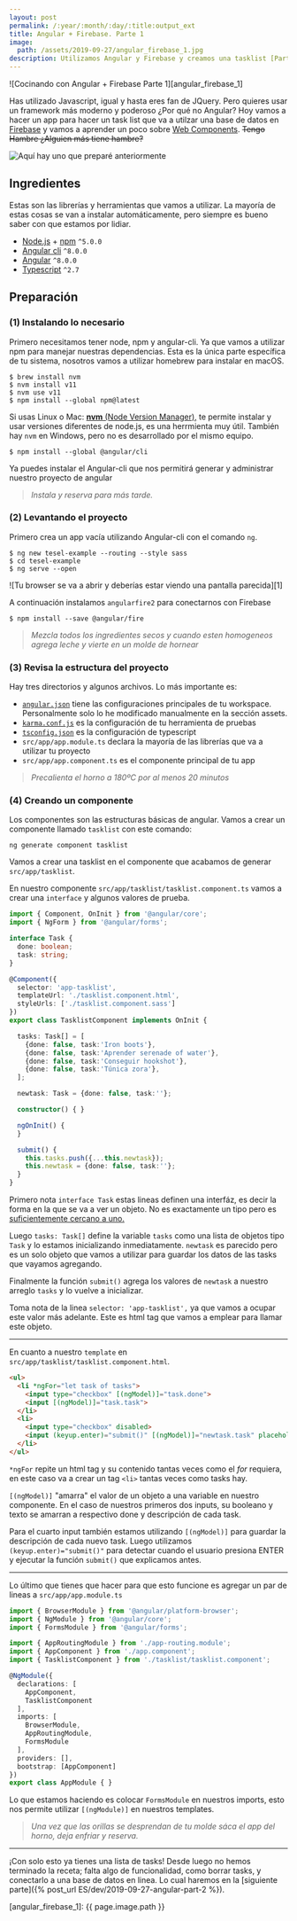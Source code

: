 ```yaml
---
layout: post
permalink: /:year/:month/:day/:title:output_ext
title: Angular + Firebase. Parte 1
image:
  path: /assets/2019-09-27/angular_firebase_1.jpg
description: Utilizamos Angular y Firebase y creamos una tasklist [Parte 1]
---
```

![Cocinando con Angular + Firebase Parte 1][angular_firebase_1]

Has utilizado Javascript, igual y hasta eres fan de JQuery. Pero quieres usar un framework más moderno y poderoso ¿Por qué no Angular? Hoy vamos a hacer un app para hacer un task list que va a utilzar una base de datos en [Firebase](https://firebase.google.com/) y vamos a aprender un poco sobre [Web Components](https://developer.mozilla.org/en-US/docs/Web/Web_Components). ~~Tengo Hambre ¿Alguien más tiene hambre?~~

<!--more-->

![Aquí hay uno que preparé anteriormente][tasklist]

## Ingredientes

Estas son las librerías y herramientas que vamos a utilizar. La mayoría de estas cosas se van a instalar automáticamente, pero siempre es bueno saber con que estamos por lidiar.

- [Node.js](https://nodejs.org) + [npm](https://docs.npmjs.com/cli/npm) `^5.0.0`
- [Angular cli](https://cli.angular.io/) `^8.0.0`
- [Angular](https://angular.io/) `^8.0.0`
- [Typescript](https://www.typescriptlang.org/) `^2.7`

## Preparación

### (1) Instalando lo necesario

Primero necesitamos tener node, npm y angular-cli. Ya que vamos a utilizar npm para manejar nuestras dependencias. Esta es la única parte específica de tu sistema, nosotros vamos a utilizar homebrew para instalar en macOS.

```shell
$ brew install nvm
$ nvm install v11
$ nvm use v11
$ npm install --global npm@latest
```

Si usas Linux o Mac: [**nvm** (Node Version Manager),](https://github.com/creationix/nvm) te permite instalar y usar versiones diferentes de node.js, es una herrmienta muy útil. También hay `nvm` en Windows, pero no es desarrollado por el mismo equipo.

```shell
$ npm install --global @angular/cli
```

Ya puedes instalar el Angular-cli que nos permitirá generar y administrar nuestro proyecto de angular

> _Instala y reserva para más tarde._

### (2) Levantando el proyecto

Primero crea un app vacía utilizando Angular-cli con el comando `ng`.

```shell
$ ng new tesel-example --routing --style sass
$ cd tesel-example
$ ng serve --open
```

![Tu browser se va a abrir y deberías estar viendo una pantalla parecida][1]

A continuación instalamos `angularfire2` para conectarnos con Firebase

```shell
$ npm install --save @angular/fire
```

> _Mezcla todos los ingredientes secos y cuando esten homogeneos agrega leche y vierte en un molde de hornear_

### (3) Revisa la estructura del proyecto

Hay tres directorios y algunos archivos. Lo más importante es:

- [`angular.json`](https://angular.io/guide/workspace-config) tiene las configuraciones principales de tu workspace. Personalmente solo lo he modificado manualmente en la sección assets.
- [`karma.conf.js`](https://karma-runner.github.io/) es la configuración de tu herramienta de pruebas
- [`tsconfig.json`](https://typescriptlang.org) es la configuración de typescript
- `src/app/app.module.ts` declara la mayoría de las librerías que va a utilizar tu proyecto
- `src/app/app.component.ts` es el componente principal de tu app


> _Precalienta el horno a 180ºC por al menos 20 minutos_

### (4) Creando un componente

Los componentes son las estructuras básicas de angular. Vamos a crear un componente llamado `tasklist` con este comando:

```
ng generate component tasklist
```

Vamos a crear una tasklist en el componente que acabamos de generar `src/app/tasklist`.

En nuestro componente `src/app/tasklist/tasklist.component.ts` vamos a crear una  `interface` y algunos valores de prueba.

```typescript
import { Component, OnInit } from '@angular/core';
import { NgForm } from '@angular/forms';

interface Task {
  done: boolean;
  task: string;
}

@Component({
  selector: 'app-tasklist',
  templateUrl: './tasklist.component.html',
  styleUrls: ['./tasklist.component.sass']
})
export class TasklistComponent implements OnInit {

  tasks: Task[] = [
    {done: false, task:'Iron boots'},
    {done: false, task:'Aprender serenade of water'},
    {done: false, task:'Conseguir hookshot'},
    {done: false, task:'Túnica zora'},
  ];

  newtask: Task = {done: false, task:''};

  constructor() { }

  ngOnInit() {
  }

  submit() {
    this.tasks.push({...this.newtask});
    this.newtask = {done: false, task:''};
  }
}
```

Primero nota `interface Task` estas lineas definen una interfáz, es decir la forma en la que se va a ver un objeto. No es exactamente un tipo pero es [suficientemente cercano a uno.](https://www.typescriptlang.org/docs/handbook/interfaces.html)

Luego `tasks: Task[]` define la variable `tasks` como una lista de objetos tipo `Task` y lo estamos inicializando inmediatamente. `newtask` es parecido pero es un solo objeto que vamos a utilizar para guardar los datos de las tasks que vayamos agregando.

Finalmente la función `submit()` agrega los valores de `newtask` a nuestro arreglo `tasks` y lo vuelve a inicializar.

Toma nota de la linea `selector: 'app-tasklist',` ya que vamos a ocupar este valor más adelante. Este es html tag que vamos a emplear para llamar este objeto.

-------------

En cuanto a nuestro `template` en `src/app/tasklist/tasklist.component.html`.
```html
<ul>
  <li *ngFor="let task of tasks">
    <input type="checkbox" [(ngModel)]="task.done">
    <input [(ngModel)]="task.task">
  </li>
  <li>
    <input type="checkbox" disabled>
    <input (keyup.enter)="submit()" [(ngModel)]="newtask.task" placeholder="Nuevo task">
  </li>
</ul>
```

`*ngFor` repite un html tag y su contenido tantas veces como el _for_ requiera, en este caso va a crear un tag `<li>` tantas veces como tasks hay.

`[(ngModel)]` "amarra" el valor de un objeto a una variable en nuestro componente. En el caso de nuestros primeros dos inputs, su booleano y texto se amarran a respectivo done y descripción de cada task.

Para el cuarto input también estamos utilizando `[(ngModel)]` para guardar la descripción de cada nuevo task. Luego utilizamos `(keyup.enter)="submit()"` para detectar cuando el usuario presiona ENTER y ejecutar la función `submit()` que explicamos antes.

------------

Lo último que tienes que hacer para que esto funcione es agregar un par de lineas a `src/app/app.module.ts`

```typescript
import { BrowserModule } from '@angular/platform-browser';
import { NgModule } from '@angular/core';
import { FormsModule } from '@angular/forms';

import { AppRoutingModule } from './app-routing.module';
import { AppComponent } from './app.component';
import { TasklistComponent } from './tasklist/tasklist.component';

@NgModule({
  declarations: [
    AppComponent,
    TasklistComponent
  ],
  imports: [
    BrowserModule,
    AppRoutingModule,
    FormsModule
  ],
  providers: [],
  bootstrap: [AppComponent]
})
export class AppModule { }
```

Lo que estamos haciendo es colocar `FormsModule` en nuestros imports, esto nos permite utilizar `[(ngModule)]` en nuestros templates.

> _Una vez que las orillas se desprendan de tu molde sáca el app del horno, deja enfriar y reserva._

--------

¡Con solo esto ya tienes una lista de tasks! Desde luego no hemos terminado la receta; falta algo de funcionalidad, como borrar tasks, y conectarlo a una base de datos en linea. Lo cual haremos en la [siguiente parte]({% post_url ES/dev/2019-09-27-angular-part-2 %}).

[tasklist]: /assets/2019-09-27/tasklist.png
[angular_firebase_1]: {{ page.image.path }}
